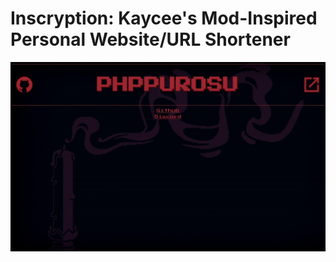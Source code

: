 # Inscryption: Kaycee's Mod-Inspired Personal Website/URL Shortener
![screenshot](https://github.com/lera2od/phppurosu.me/blob/main/background/screenshot.jpeg?raw=true)
